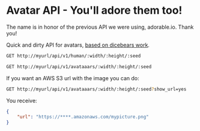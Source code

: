 # Avatar API - You'll adore them too!

The name is in honor of the previous API we were using, adorable.io. Thank you!

Quick and dirty API for avatars, [based on dicebears work](https://github.com/DiceBear/avatars).

```bash
GET http://myurl/api/v1/human/:width/:height/:seed
```

```bash
GET http://myurl/api/v1/avataaars/:width/:height/:seed
```

If you want an AWS S3 url with the image you can do:

```bash
GET http://myurl/api/v1/avataaars/:width/:height/:seed?show_url=yes
```

You receive:

```json
{
    "url": "https://****.amazonaws.com/mypicture.png"
}
```
